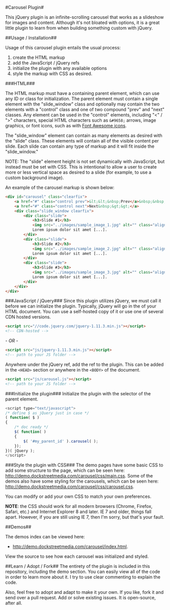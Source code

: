 #Carousel Plugin#

This jQuery plugin is an infinite-scrolling carousel that works as a slideshow for images and content.  Although it's not bloated with options, it is a great little plugin to learn from when building something custom with jQuery.

##Usage / Installation##

Usage of this carousel plugin entails the usual process:

1. create the HTML markup
2. add the JavaScript / jQuery refs
3. initialize the plugin with any available options
4. style the markup with CSS as desired.

###HTML###

The HTML markup must have a containing parent element, which can use any ID or class for initialization. The parent element must contain a single element with the "slide_window" class and optionally may contain the two elements with a "control" class and one of two compound "prev" and "next" classes.  Any element can be used in the "control" elements, including "&lt;" / "&gt;" characters, special HTML characters such as `&#9658;` arrows, image graphics, or font icons, such as with <a href="http://fortawesome.github.io/Font-Awesome/icons/" title="Font Awesome icons" target="_blank">Font Awesome icons</a>.

The "slide_window" element can contain as many elements as desired with the "slide" class.  These elements will contain all of the visible content per slide.  Each slide can contain any type of markup and it will fit inside the "slide_window."

NOTE: The "slide" element height is not set dynamically with JavaScript, but instead must be set with CSS.  This is intentional to allow a user to create more or less vertical space as desired to a slide (for example, to use a custom background image).

An example of the carousel markup is shown below:

```html
<div id="carousel" class="clearfix">
    <a href="#" class="control prev">&lt;&lt;&nbsp;Prev</a>&nbsp;&nbsp;
    <a href="#" class="control next">Next&nbsp;&gt;&gt;</a>
    <div class="slide_window clearfix">
        <div class="slide">
            <h3>Slide #1</h3>
            <img src="../images/sample_image_1.jpg" alt="" class="align_left" />
            Lorem ipsum dolor sit amet [...].
        </div>
        <div class="slide">
            <h3>Slide #2</h3>
            <img src="../images/sample_image_2.jpg" alt="" class="align_right" />
            Lorem ipsum dolor sit amet [...].
        </div>
        <div class="slide">
            <h3>Slide #3</h3>
            <img src="../images/sample_image_3.jpg" alt="" class="align_left" />
            Lorem ipsum dolor sit amet [...].
        </div>
    </div>
</div>
```

###JavaScript / jQuery###
Since this plugin utilizes jQuery, we must call it before we can initialize the plugin.  Typically, jQuery will go in the <HEAD> of your HTML document.  You can use a self-hosted copy of it or use one of several CDN hosted versions.  

```html
<script src="//code.jquery.com/jquery-1.11.3.min.js"></script>
<!-- CDN-hosted -->
```

*- OR -*
```html
<script src="js/jquery-1.11.3.min.js"></script>
<!-- path to your JS folder -->
```
Anywhere under the jQuery ref, add the ref to the plugin.  This can be added in the `<HEAD>` section or anywhere in the `<BODY>` of the document.

```html
<script src="js/carousel.js"></script>
<!-- path to your JS folder -->
```

###Initialize the plugin###
Initialize the plugin with the selector of the parent element.

```javascript
<script type="text/javascript">
/* define $ as jQuery just in case */
( function( $ )
{
	/* doc ready */
	$( function( )
	{
		$( '#my_parent_id' ).carousel( );
	});
})( jQuery );
</script>
```

###Style the plugin with CSS###
The demo pages have some basic CSS to add some structure to the page, which can be seen here: http://demo.dockstreetmedia.com/carousel/css/main.css.  Some of the demos also have some styling for the carousels, which can be seen here: http://demo.dockstreetmedia.com/carousel/css/carousel.css.

You can modify or add your own CSS to match your own preferences.

<strong>NOTE</strong>: the CSS should work for all modern browsers (Chrome, Firefox, Safari, etc.) and Internet Explorer 8 and later.  IE 7 and older, things fall apart.  However, if you are still using IE 7, then I'm sorry, but that's your fault.

##Demos##

The demos index can be viewed here:

* http://demo.dockstreetmedia.com/carousel/index.html.  

View the source to see how each carousel was initialized and styled.

##Learn / Adopt / Fork##
The entirety of the plugin is included in this repository, including the demo section.  You can easily view all of the code in order to learn more about it.  I try to use clear commenting to explain the code.

Also, feel free to adopt and adapt to make it your own.  If you like, fork it and send over a pull request.  Add or solve existing issues.  It is open-source, after all.
